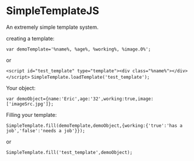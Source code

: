 SimpleTemplateJS
================

An extremely simple template system. 


creating a template:

`var demoTemplate='%name%, %age%, %working%, %image.0%';`

or

`<script id="test_template" type="template"><div class="%name%"></div></script>`
`SimpleTemplate.loadTemplate('test_template');`

Your object:

`var demoObject={name:'Eric',age:'32',working:true,image:['imageSrc.jpg']};`

Filling your template:

`SimpleTemplate.fill(demoTemplate,demoObject,{working:{'true':'has a job','false':'needs a job'}});`

or 

`SimpleTemplate.fill('test_template',demoObject);`
